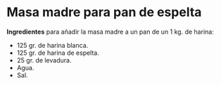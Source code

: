 # Masa madre para pan de espelta

**Ingredientes** para añadir la masa madre a un pan de un 1 kg. de harina:
* 125 gr. de harina blanca.
* 125 gr. de harina de espelta.
* 25 gr. de levadura.
* Agua.
* Sal.

